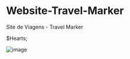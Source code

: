 # Website-Travel-Marker

Site de Viagens - Travel Marker

$Hearts;

![image](https://user-images.githubusercontent.com/99503156/189433098-81bcaceb-1d55-43f3-9235-bb0a1a9f651c.png)
